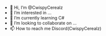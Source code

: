 - 👋 Hi, I’m @CwispyCerealz
- 👀 I’m interested in ...
- 🌱 I’m currently learning C#
- 💞️ I’m looking to collaborate on ...
- 📫 How to reach me Discord(CwispyCerealz)

<!---
CwispyCerealz/CwispyCerealz is a ✨ special ✨ repository because its `README.md` (this file) appears on your GitHub profile.
You can click the Preview link to take a look at your changes.
--->
